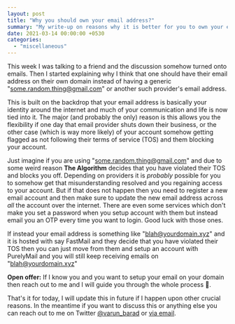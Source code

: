 ```yaml
---
layout: post
title: "Why you should own your email address?"
summary: "My write-up on reasons why it is better for you to own your email address."
date: 2021-03-14 00:00:00 +0530
categories:
  - "miscellaneous"
---
```


This week I was talking to a friend and the discussion somehow turned onto emails. Then I started explaining why I think that one should have their email address on their own domain instead of having a generic "some.random.thing@gmail.com" or another such provider's email address.

This is built on the backdrop that your email address is basically your identity around the internet and much of your communication and life is now tied into it. The major (and probably the only) reason is this allows you the flexibility if one day that email provider shuts down their business, or the other case (which is way more likely) of your account somehow getting flagged as not following their terms of service (TOS) and them blocking your account.

Just imagine if you are using "some.random.thing@gmail.com" and due to some weird reason __The Algorithm__ decides that you have violated their TOS and blocks you off. Depending on providers it is _probably_ possible for you to somehow get that misunderstanding resolved and you regaining access to your account. But if that does not happen then you need to register a new email account and then make sure to update the new email address across _all_ the account over the internet. There are even some services which don't make you set a password when you setup account with them but instead email you an OTP every time you want to login. Good luck with those ones.

If instead your email address is something like "blah@yourdomain.xyz" and it is hosted with say FastMail and they decide that you have violated their TOS then you can just move from them and setup an account with PurelyMail and you will still keep receiving emails on "blah@yourdomain.xyz"

__Open offer:__ If I know you and you want to setup your email on your domain then reach out to me and I will guide you through the whole process 🙂.

That's it for today, I will update this in future if I happen upon other crucial reasons. In the meantime if you want to discuss this or anything else you can reach out to me on Twitter [@varun_barad](https://twitter.com/varun_barad) or [via email](mailto:contact@varunbarad.com).
